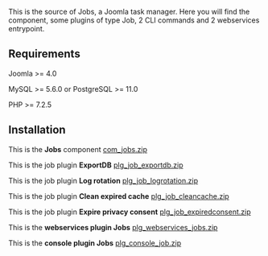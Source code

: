 This is the source of Jobs, a Joomla task manager. Here you will find the component, some plugins of type Job, 2 CLI commands and 2 webservices entrypoint.

## Requirements
Joomla >= 4.0

MySQL >= 5.6.0 or PostgreSQL >= 11.0

PHP >= 7.2.5

## Installation

This is the **Jobs** component [com_jobs.zip](https://github.com/alikon/testcom/files/6732591/com_jobs.zip)

This is the job plugin **ExportDB** [plg_job_exportdb.zip](https://github.com/alikon/testcom/files/6732641/plg_job_exportdb.zip)

This is the job plugin **Log rotation** [plg_job_logrotation.zip](https://github.com/alikon/testcom/files/6732596/plg_job_logrotation.zip)

This is the job plugin **Clean expired cache** [plg_job_cleancache.zip](https://github.com/alikon/testcom/files/6732598/plg_job_cleancache.zip)

This is the job plugin **Expire privacy consent** [plg_job_expiredconsent.zip](https://github.com/alikon/testcom/files/6732607/plg_job_expiredconsent.zip)

This is the **webservices plugin Jobs** [plg_webservices_jobs.zip](https://github.com/alikon/testcom/files/6732610/plg_webservices_jobs.zip)

This is the **console plugin Jobs** [plg_console_job.zip](https://github.com/alikon/testcom/files/6732614/plg_console_job.zip)


